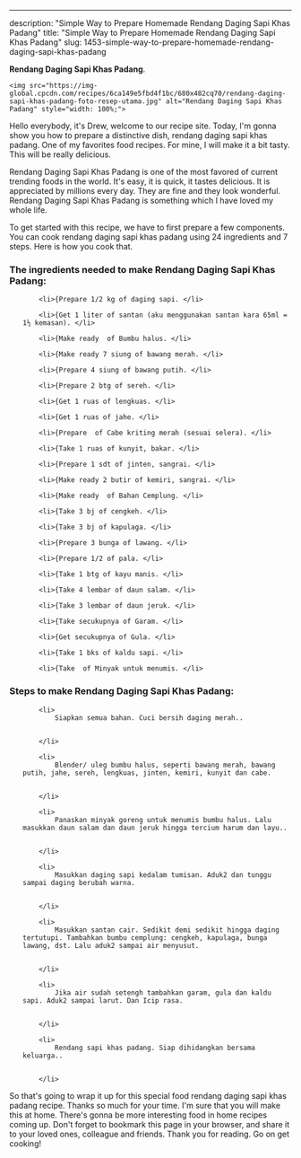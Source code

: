 ---
description: "Simple Way to Prepare Homemade Rendang Daging Sapi Khas Padang"
title: "Simple Way to Prepare Homemade Rendang Daging Sapi Khas Padang"
slug: 1453-simple-way-to-prepare-homemade-rendang-daging-sapi-khas-padang

<p>
	<strong>Rendang Daging Sapi Khas Padang</strong>. 
	
</p>
<p>
	
	<img src="https://img-global.cpcdn.com/recipes/6ca149e5fbd4f1bc/680x482cq70/rendang-daging-sapi-khas-padang-foto-resep-utama.jpg" alt="Rendang Daging Sapi Khas Padang" style="width: 100%;">
	
	
</p>
<p>
	Hello everybody, it's Drew, welcome to our recipe site. Today, I'm gonna show you how to prepare a distinctive dish, rendang daging sapi khas padang. One of my favorites food recipes. For mine, I will make it a bit tasty. This will be really delicious.
</p>
	
<p>
	Rendang Daging Sapi Khas Padang is one of the most favored of current trending foods in the world. It's easy, it is quick, it tastes delicious. It is appreciated by millions every day. They are fine and they look wonderful. Rendang Daging Sapi Khas Padang is something which I have loved my whole life.
</p>
<p>
	
</p>

<p>
To get started with this recipe, we have to first prepare a few components. You can cook rendang daging sapi khas padang using 24 ingredients and 7 steps. Here is how you cook that.
</p>

<h3>The ingredients needed to make Rendang Daging Sapi Khas Padang:</h3>

<ol>
	
		<li>{Prepare 1/2 kg of daging sapi. </li>
	
		<li>{Get 1 liter of santan (aku menggunakan santan kara 65ml = 1½ kemasan). </li>
	
		<li>{Make ready  of Bumbu halus. </li>
	
		<li>{Make ready 7 siung of bawang merah. </li>
	
		<li>{Prepare 4 siung of bawang putih. </li>
	
		<li>{Prepare 2 btg of sereh. </li>
	
		<li>{Get 1 ruas of lengkuas. </li>
	
		<li>{Get 1 ruas of jahe. </li>
	
		<li>{Prepare  of Cabe kriting merah (sesuai selera). </li>
	
		<li>{Take 1 ruas of kunyit, bakar. </li>
	
		<li>{Prepare 1 sdt of jinten, sangrai. </li>
	
		<li>{Make ready 2 butir of kemiri, sangrai. </li>
	
		<li>{Make ready  of Bahan Cemplung. </li>
	
		<li>{Take 3 bj of cengkeh. </li>
	
		<li>{Take 3 bj of kapulaga. </li>
	
		<li>{Prepare 3 bunga of lawang. </li>
	
		<li>{Prepare 1/2 of pala. </li>
	
		<li>{Take 1 btg of kayu manis. </li>
	
		<li>{Take 4 lembar of daun salam. </li>
	
		<li>{Take 3 lembar of daun jeruk. </li>
	
		<li>{Take secukupnya of Garam. </li>
	
		<li>{Get secukupnya of Gula. </li>
	
		<li>{Take 1 bks of kaldu sapi. </li>
	
		<li>{Take  of Minyak untuk menumis. </li>
	
</ol>
<p>
	
</p>

<h3>Steps to make Rendang Daging Sapi Khas Padang:</h3>

<ol>
	
		<li>
			Siapkan semua bahan. Cuci bersih daging merah..
			
			
		</li>
	
		<li>
			Blender/ uleg bumbu halus, seperti bawang merah, bawang putih, jahe, sereh, lengkuas, jinten, kemiri, kunyit dan cabe.
			
			
		</li>
	
		<li>
			Panaskan minyak goreng untuk menumis bumbu halus. Lalu masukkan daun salam dan daun jeruk hingga tercium harum dan layu..
			
			
		</li>
	
		<li>
			Masukkan daging sapi kedalam tumisan. Aduk2 dan tunggu sampai daging berubah warna.
			
			
		</li>
	
		<li>
			Masukkan santan cair. Sedikit demi sedikit hingga daging tertutupi. Tambahkan bumbu cemplung: cengkeh, kapulaga, bunga lawang, dst. Lalu aduk2 sampai air menyusut.
			
			
		</li>
	
		<li>
			Jika air sudah setengh tambahkan garam, gula dan kaldu sapi. Aduk2 sampai larut. Dan Icip rasa.
			
			
		</li>
	
		<li>
			Rendang sapi khas padang. Siap dihidangkan bersama keluarga..
			
			
		</li>
	
</ol>

<p>
	
</p>

<p>
	So that's going to wrap it up for this special food rendang daging sapi khas padang recipe. Thanks so much for your time. I'm sure that you will make this at home. There's gonna be more interesting food in home recipes coming up. Don't forget to bookmark this page in your browser, and share it to your loved ones, colleague and friends. Thank you for reading. Go on get cooking!
</p>
